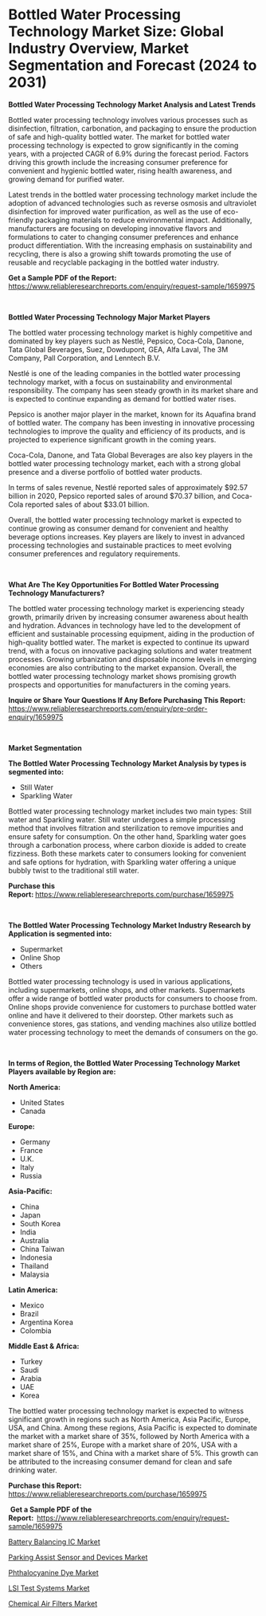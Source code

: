 <p><h1>Bottled Water Processing Technology Market Size: Global Industry Overview, Market Segmentation and Forecast (2024 to 2031)</h1></p><p><strong>Bottled Water Processing Technology Market Analysis and Latest Trends</strong></p>
<p><p>Bottled water processing technology involves various processes such as disinfection, filtration, carbonation, and packaging to ensure the production of safe and high-quality bottled water. The market for bottled water processing technology is expected to grow significantly in the coming years, with a projected CAGR of 6.9% during the forecast period. Factors driving this growth include the increasing consumer preference for convenient and hygienic bottled water, rising health awareness, and growing demand for purified water.</p><p>Latest trends in the bottled water processing technology market include the adoption of advanced technologies such as reverse osmosis and ultraviolet disinfection for improved water purification, as well as the use of eco-friendly packaging materials to reduce environmental impact. Additionally, manufacturers are focusing on developing innovative flavors and formulations to cater to changing consumer preferences and enhance product differentiation. With the increasing emphasis on sustainability and recycling, there is also a growing shift towards promoting the use of reusable and recyclable packaging in the bottled water industry.</p></p>
<p><strong>Get a Sample PDF of the Report:&nbsp;</strong> <a href="https://www.reliableresearchreports.com/enquiry/request-sample/1659975">https://www.reliableresearchreports.com/enquiry/request-sample/1659975</a></p>
<p>&nbsp;</p>
<p><strong>Bottled Water Processing Technology Major Market Players</strong></p>
<p><p>The bottled water processing technology market is highly competitive and dominated by key players such as Nestlé, Pepsico, Coca-Cola, Danone, Tata Global Beverages, Suez, Dowdupont, GEA, Alfa Laval, The 3M Company, Pall Corporation, and Lenntech B.V.</p><p>Nestlé is one of the leading companies in the bottled water processing technology market, with a focus on sustainability and environmental responsibility. The company has seen steady growth in its market share and is expected to continue expanding as demand for bottled water rises.</p><p>Pepsico is another major player in the market, known for its Aquafina brand of bottled water. The company has been investing in innovative processing technologies to improve the quality and efficiency of its products, and is projected to experience significant growth in the coming years.</p><p>Coca-Cola, Danone, and Tata Global Beverages are also key players in the bottled water processing technology market, each with a strong global presence and a diverse portfolio of bottled water products.</p><p>In terms of sales revenue, Nestlé reported sales of approximately $92.57 billion in 2020, Pepsico reported sales of around $70.37 billion, and Coca-Cola reported sales of about $33.01 billion.</p><p>Overall, the bottled water processing technology market is expected to continue growing as consumer demand for convenient and healthy beverage options increases. Key players are likely to invest in advanced processing technologies and sustainable practices to meet evolving consumer preferences and regulatory requirements.</p></p>
<p>&nbsp;</p>
<p><strong>What Are The Key Opportunities For Bottled Water Processing Technology Manufacturers?</strong></p>
<p><p>The bottled water processing technology market is experiencing steady growth, primarily driven by increasing consumer awareness about health and hydration. Advances in technology have led to the development of efficient and sustainable processing equipment, aiding in the production of high-quality bottled water. The market is expected to continue its upward trend, with a focus on innovative packaging solutions and water treatment processes. Growing urbanization and disposable income levels in emerging economies are also contributing to the market expansion. Overall, the bottled water processing technology market shows promising growth prospects and opportunities for manufacturers in the coming years.</p></p>
<p><strong>Inquire or Share Your Questions If Any Before Purchasing This Report:</strong> <a href="https://www.reliableresearchreports.com/enquiry/pre-order-enquiry/1659975">https://www.reliableresearchreports.com/enquiry/pre-order-enquiry/1659975</a></p>
<p>&nbsp;</p>
<p><strong>Market Segmentation</strong></p>
<p><strong>The Bottled Water Processing Technology Market Analysis by types is segmented into:</strong></p>
<p><ul><li>Still Water</li><li>Sparkling Water</li></ul></p>
<p><p>Bottled water processing technology market includes two main types: Still water and Sparkling water. Still water undergoes a simple processing method that involves filtration and sterilization to remove impurities and ensure safety for consumption. On the other hand, Sparkling water goes through a carbonation process, where carbon dioxide is added to create fizziness. Both these markets cater to consumers looking for convenient and safe options for hydration, with Sparkling water offering a unique bubbly twist to the traditional still water.</p></p>
<p><strong>Purchase this Report:&nbsp;</strong><a href="https://www.reliableresearchreports.com/purchase/1659975">https://www.reliableresearchreports.com/purchase/1659975</a></p>
<p>&nbsp;</p>
<p><strong>The Bottled Water Processing Technology Market Industry Research by Application is segmented into:</strong></p>
<p><ul><li>Supermarket</li><li>Online Shop</li><li>Others</li></ul></p>
<p><p>Bottled water processing technology is used in various applications, including supermarkets, online shops, and other markets. Supermarkets offer a wide range of bottled water products for consumers to choose from. Online shops provide convenience for customers to purchase bottled water online and have it delivered to their doorstep. Other markets such as convenience stores, gas stations, and vending machines also utilize bottled water processing technology to meet the demands of consumers on the go.</p></p>
<p>&nbsp;</p>
<p><strong>In terms of Region, the Bottled Water Processing Technology Market Players available by Region are:</strong></p>
<p>
    <p> <strong> North America: </strong>
        <ul>
            <li>United States</li>
            <li>Canada</li>
        </ul>
        </p> 
    <p> <strong> Europe: </strong>
        <ul>
            <li>Germany</li>
            <li>France</li>
            <li>U.K.</li>
            <li>Italy</li>
            <li>Russia</li>
        </ul>
        </p> 
    <p> <strong> Asia-Pacific: </strong>
        <ul>
            <li>China</li>
            <li>Japan</li>
            <li>South Korea</li>
            <li>India</li>
            <li>Australia</li>
            <li>China Taiwan</li>
            <li>Indonesia</li>
            <li>Thailand</li>
            <li>Malaysia</li>
        </ul>
        </p> 
    <p> <strong> Latin America: </strong>
        <ul>
            <li>Mexico</li>
            <li>Brazil</li>
            <li>Argentina Korea</li>
            <li>Colombia</li>
        </ul>
        </p> 
    <p> <strong> Middle East & Africa: </strong>
        <ul>
            <li>Turkey</li>
            <li>Saudi</li>
            <li>Arabia</li>
            <li>UAE</li>
            <li>Korea</li>
        </ul>
    </p>
    </p>
<p><p>The bottled water processing technology market is expected to witness significant growth in regions such as North America, Asia Pacific, Europe, USA, and China. Among these regions, Asia Pacific is expected to dominate the market with a market share of 35%, followed by North America with a market share of 25%, Europe with a market share of 20%, USA with a market share of 15%, and China with a market share of 5%. This growth can be attributed to the increasing consumer demand for clean and safe drinking water.</p></p>
<p><strong>Purchase this Report: </strong><a href="https://www.reliableresearchreports.com/purchase/1659975">https://www.reliableresearchreports.com/purchase/1659975</a></p>
<p>&nbsp;<strong>Get a Sample PDF of the Report:&nbsp;&nbsp;</strong><a href="https://www.reliableresearchreports.com/enquiry/request-sample/1659975">https://www.reliableresearchreports.com/enquiry/request-sample/1659975</a></p>
<p><strong></strong></p>
<p><p><a href="https://view.publitas.com/reportprime-1/battery-balancing-ic-market-size-and-examines-its-market-scope-with-a-primary-focus-on-growth-opportunities-and-forecasted-trends-spanning-from-2024-to-2031/">Battery Balancing IC Market</a></p><p><a href="https://extreme-scabiosa-c81.notion.site/Parking-Assist-Sensor-and-Devices-Market-Research-Report-Unlocks-Analysis-on-the-Market-Financial-St-5dad5763dac44d0598a6518d369216d1">Parking Assist Sensor and Devices Market</a></p><p><a href="https://view.publitas.com/reportprime-1/phthalocyanine-dye-market-growth-market-trends-covid-19-impact-and-forecasts-for-period-from-2024-2031/">Phthalocyanine Dye Market</a></p><p><a href="https://github.com/pjcfca/Market-Research-Report-List-1/blob/main/lsi-test-systems-market.md">LSI Test Systems Market</a></p><p><a href="https://carnation-joke-41f.notion.site/Chemical-Air-Filters-Market-Provides-Detailed-Segmentation-of-this-Market-based-on-Type-Application-737cad3c649b42839cb0a82464e589d2">Chemical Air Filters Market</a></p></p>